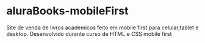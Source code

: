 # aluraBooks-mobileFirst
Site de venda de livros academicos feito em mobile first para celular,tablet e desktop. Desenvolvido durante curso de HTML e CSS mobile first 
